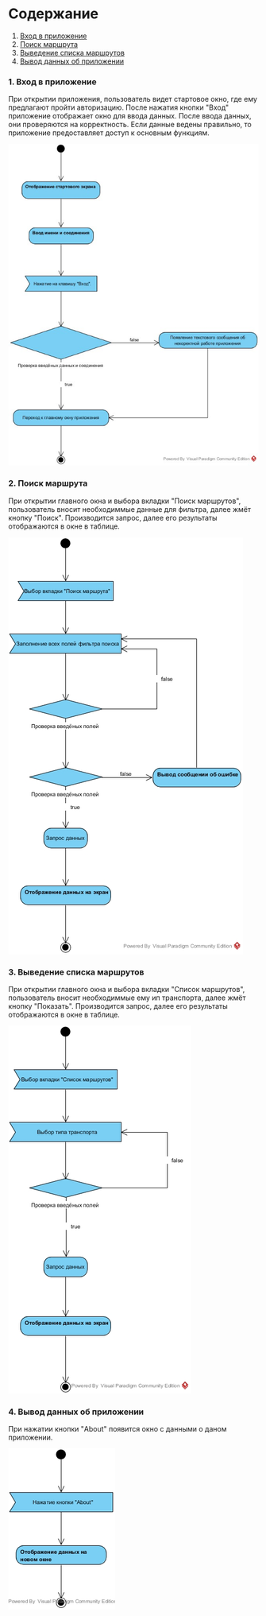 # Содержание
1. [Вход в приложение](#1)
2. [Поиск маршрута](#2)
3. [Выведение списка маршрутов](#3)
4. [Вывод данных об приложении](#4)



### 1. Вход в приложение<a name="1"></a>
При открытии приложения, пользователь видет стартовое окно, где ему предлагают пройти авторизацию. После нажатия кнопки "Вход" приложение отображает окно для ввода данных. После ввода данных, они проверяются на корректность. Если данные ведены правильно, то приложение предоставляет доступ к основным функциям.

![Вход в приложение](https://github.com/ALPause23/Trtpo_Route_guide/blob/master/Documentation/Diagrams/Activity/Activity_1.jpg)

### 2. Поиск маршрута<a name="2"></a>
При открытии главного окна и выбора вкладки "Поиск маршрутов", пользователь вносит необходиммые данные для фильтра, далее жмёт кнопку "Поиск". Производится запрос, далее его результаты отображаются в окне в таблице.

![Поиск маршрута](https://github.com/ALPause23/Trtpo_Route_guide/blob/master/Documentation/Diagrams/Activity/Activity_2.jpg)
  
### 3. Выведение списка маршрутов<a name="3"></a>
При открытии главного окна и выбора вкладки "Список маршрутов", пользователь вносит необходиммые ему ип транспорта, далее жмёт кнопку "Показать". Производится запрос, далее его результаты отображаются в окне в таблице.

![Выведение списка маршрутов](https://github.com/ALPause23/Trtpo_Route_guide/blob/master/Documentation/Diagrams/Activity/Activity_3.jpg)

### 4. Вывод данных об приложении<a name="4"></a>
При нажатии кнопки "About" появится окно с данными о даном приложении.

![Вывод данных об приложении](https://github.com/ALPause23/Trtpo_Route_guide/blob/master/Documentation/Diagrams/Activity/Activity_4.jpg)

